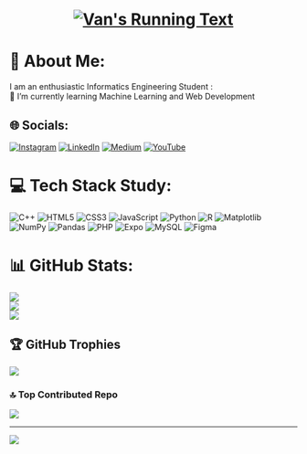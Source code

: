 
<h1 align="center">
    <a href="https://git.io/typing-svg">
        <img src="https://readme-typing-svg.demolab.com?font=Fira&pause=1000&color=66CC80&center=true&width=500&lines=Hello+Everyone!;Elvan+Nasrul+is+here...;Welcome+to+My+Profile+GitHub!;Nice+to+Meet+You:)" alt="Van's Running Text" />
    </a>
</h1>


# 💫 About Me:
I am an enthusiastic Informatics Engineering Student  :<br>🌱 I’m currently learning Machine Learning and Web Development<br>

## 🌐 Socials:
[![Instagram](https://img.shields.io/badge/Instagram-%23E4405F.svg?logo=Instagram&logoColor=white)](https://instagram.com/elvannasrul) 
[![LinkedIn](https://img.shields.io/badge/LinkedIn-%230077B5.svg?logo=linkedin&logoColor=white)](https://linkedin.com/in/elvan-nasrul) 
[![Medium](https://img.shields.io/badge/Medium-12100E?logo=medium&logoColor=white)](https://medium.com/@el23ul) 
[![YouTube](https://img.shields.io/badge/YouTube-%23FF0000.svg?logo=YouTube&logoColor=white)](https://youtube.com/@elvannasrul23) 

# 💻 Tech Stack Study:
![C++](https://img.shields.io/badge/c++-%2300599C.svg?style=flat&logo=c%2B%2B&logoColor=white) 
![HTML5](https://img.shields.io/badge/html5-%23E34F26.svg?style=flat&logo=html5&logoColor=white)
![CSS3](https://img.shields.io/badge/css3-%231572B6.svg?style=flat&logo=css3&logoColor=white) 
![JavaScript](https://img.shields.io/badge/javascript-%23323330.svg?style=flat&logo=javascript&logoColor=%23F7DF1E) 
![Python](https://img.shields.io/badge/python-3670A0?styleflat&logo=python&logoColor=ffdd54) 
![R](https://img.shields.io/badge/r-%23276DC3.svg?style=flat&logo=r&logoColor=white) 
![Matplotlib](https://img.shields.io/badge/Matplotlib-%23ffffff.svg?style=flat&logo=Matplotlib&logoColor=black) 
![NumPy](https://img.shields.io/badge/numpy-%23013243.svg?style=flat&logo=numpy&logoColor=white) 
![Pandas](https://img.shields.io/badge/pandas-%23150458.svg?style=flat&logo=pandas&logoColor=white) 
![PHP](https://img.shields.io/badge/php-%23777BB4.svg?style=flat&logo=php&logoColor=white) 
![Expo](https://img.shields.io/badge/expo-1C1E24?style=flat&logo=expo&logoColor=#D04A37) 
![MySQL](https://img.shields.io/badge/mysql-4479A1.svg?style=flat&logo=mysql&logoColor=white) 
![Figma](https://img.shields.io/badge/figma-%23F24E1E.svg?style=flat&logo=figma&logoColor=white) 



# 📊 GitHub Stats:
![](https://github-readme-stats.vercel.app/api?username=elvannasrul23&theme=gotham&hide_border=false&include_all_commits=false&count_private=false)<br/>
![](https://github-readme-streak-stats.herokuapp.com/?user=elvannasrul23&theme=gotham&hide_border=false)<br/>
![](https://github-readme-stats.vercel.app/api/top-langs/?username=elvannasrul23&theme=gotham&hide_border=false&include_all_commits=false&count_private=false&layout=compact)

## 🏆 GitHub Trophies
![](https://github-profile-trophy.vercel.app/?username=elvannasrul23&theme=gotham&no-frame=false&no-bg=true&margin-w=4)

### 🔝 Top Contributed Repo
![](https://github-contributor-stats.vercel.app/api?username=elvannasrul23&limit=5&theme=gotham&combine_all_yearly_contributions=true)

---
[![](https://visitcount.itsvg.in/api?id=el&icon=5&color=0)](https://visitcount.itsvg.in)


